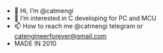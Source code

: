 - 👋 Hi, I’m @catmengi
- 👀 I’m interested in C developing for PC and MCU
- 📫 How to reach me @catmengi telegram or catengineerforever@gmail.com
- MADE IN 2010
<!---
catmengi/catmengi is a ✨ special ✨ repository because its `README.md` (this file) appears on your GitHub profile.
You can click the Preview link to take a look at your changes.
--->
